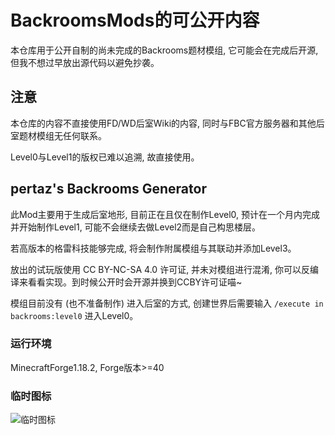 # BackroomsMods的可公开内容

本仓库用于公开自制的尚未完成的Backrooms题材模组, 它可能会在完成后开源, 但我不想过早放出源代码以避免抄袭。

## 注意

本仓库的内容不直接使用FD/WD后室Wiki的内容, 同时与FBC官方服务器和其他后室题材模组无任何联系。

Level0与Level1的版权已难以追溯, 故直接使用。

## pertaz's Backrooms Generator

此Mod主要用于生成后室地形, 目前正在且仅在制作Level0, 预计在一个月内完成并开始制作Level1, 可能不会继续去做Level2而是自己构思楼层。

若高版本的格雷科技能够完成, 将会制作附属模组与其联动并添加Level3。

放出的试玩版使用 CC BY-NC-SA 4.0 许可证, 并未对模组进行混淆, 你可以反编译来看看实现。到时候公开时会开源并换到CCBY许可证喵~ 

模组目前没有 (也不准备制作) 进入后室的方式, 创建世界后需要输入 ```/execute in backrooms:level0``` 进入Level0。

### 运行环境

MinecraftForge1.18.2, Forge版本>=40

### 临时图标
![临时图标](https://pltision.github.io/docs/brmods/%E4%B8%B4%E6%97%B6%E5%9B%BE%E6%A0%87.png)
